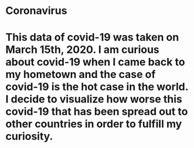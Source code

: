# Coronavirus

# This data of covid-19 was taken on March 15th, 2020. I am curious about covid-19 when I came back to my hometown and the case of covid-19 is the hot case in the world. I decide to visualize how worse this covid-19 that has been spread out to other countries in order to fulfill my curiosity. 
